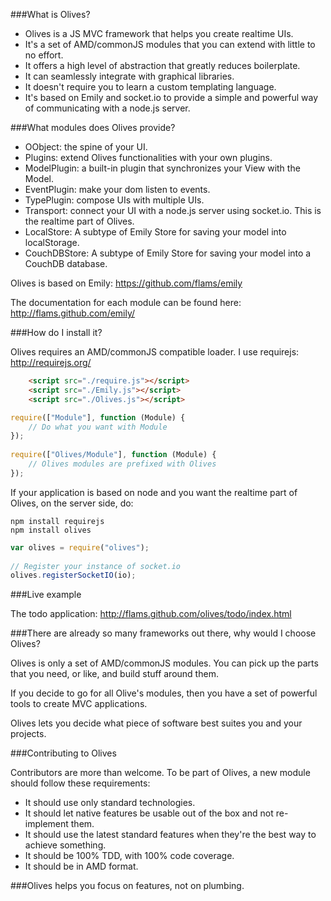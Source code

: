 ###What is Olives?

 * Olives is a JS MVC framework that helps you create realtime UIs.
 * It's a set of AMD/commonJS modules that you can extend with little to no effort.
 * It offers a high level of abstraction that greatly reduces boilerplate.
 * It can seamlessly integrate with graphical libraries.
 * It doesn't require you to learn a custom templating language.
 * It's based on Emily and socket.io to provide a simple and powerful way of communicating with a node.js server.

###What modules does Olives provide?

 * OObject: the spine of your UI.
 * Plugins: extend Olives functionalities with your own plugins.
 * ModelPlugin: a built-in plugin that synchronizes your View with the Model.
 * EventPlugin: make your dom listen to events.
 * TypePlugin: compose UIs with multiple UIs.
 * Transport: connect your UI with a node.js server using socket.io. This is the realtime part of Olives.
 * LocalStore: A subtype of Emily Store for saving your model into localStorage.
 * CouchDBStore: A subtype of Emily Store for saving your model into a CouchDB database.

Olives is based on Emily: https://github.com/flams/emily

The documentation for each module can be found here: http://flams.github.com/emily/ 

###How do I install it?

Olives requires an AMD/commonJS compatible loader. I use requirejs: http://requirejs.org/

```html
	<script src="./require.js"></script>
	<script src="./Emily.js"></script>
	<script src="./Olives.js"></script>
```		

```js	
require(["Module"], function (Module) {
	// Do what you want with Module
});
 
require(["Olives/Module"], function (Module) {
	// Olives modules are prefixed with Olives
});
```
				
If your application is based on node and you want the realtime part of Olives, on the server side, do:

```
npm install requirejs
npm install olives
``` 

```js
var olives = require("olives");
 
// Register your instance of socket.io
olives.registerSocketIO(io);
```

###Live example

The todo application: http://flams.github.com/olives/todo/index.html

###There are already so many frameworks out there, why would I choose Olives?

Olives is only a set of AMD/commonJS modules. You can pick up the parts that you need, or like, and build stuff around them.

If you decide to go for all Olive's modules, then you have a set of powerful tools to create MVC applications.

Olives lets you decide what piece of software best suites you and your projects.

###Contributing to Olives

Contributors are more than welcome. To be part of Olives, a new module should follow these requirements:

 * It should use only standard technologies.
 * It should let native features be usable out of the box and not re-implement them.
 * It should use the latest standard features when they're the best way to achieve something.
 * It should be 100% TDD, with 100% code coverage.
 * It should be in AMD format.
 
###Olives helps you focus on features, not on plumbing.